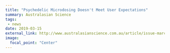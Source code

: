 ```yaml
---
title: "Psychedelic Microdosing Doesn't Meet User Expectations"
summary: Australasian Science
tags:
 - news
date: 2019-03-15
external_link: http://www.australasianscience.com.au/article/issue-marchapril-2019/psychedelic-microdosing-doesn%E2%80%99t-meet-user-expectations.html
image:
  focal_point: "Center"
---
```

